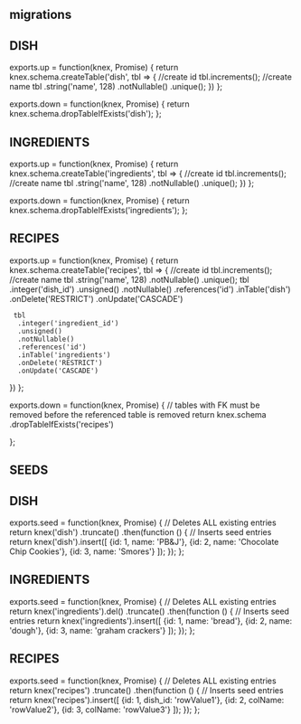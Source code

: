 ## migrations 

## DISH

exports.up = function(knex, Promise) {
  return knex.schema.createTable('dish', tbl => {
      //create id 
      tbl.increments();
    //create name 
    tbl 
    .string('name', 128)
    .notNullable()
    .unique();
  })
};

exports.down = function(knex, Promise) {
  return knex.schema.dropTableIfExists('dish');
};

## INGREDIENTS

exports.up = function(knex, Promise) {
  return knex.schema.createTable('ingredients', tbl => {
      //create id
      tbl.increments();
    //create name 
    tbl
    .string('name', 128)
    .notNullable()
    .unique();
  })
};

exports.down = function(knex, Promise) {
    return knex.schema.dropTableIfExists('ingredients');
};


## RECIPES 


exports.up = function(knex, Promise) {
  return knex.schema.createTable('recipes', tbl => {
      //create id 
      tbl.increments();
      //create name 
      tbl
      .string('name', 128)
      .notNullable()
      .unique();
      tbl
      .integer('dish_id')
      .unsigned()
      .notNullable()
      .references('id')
      .inTable('dish')
      .onDelete('RESTRICT')
      .onUpdate('CASCADE')

     tbl 
      .integer('ingredient_id')
      .unsigned()
      .notNullable()
      .references('id')
      .inTable('ingredients')
      .onDelete('RESTRICT')
      .onUpdate('CASCADE')

  })
};

exports.down = function(knex, Promise) {
     // tables with FK must be removed before the referenced table is removed
     return knex.schema
     .dropTableIfExists('recipes')
    
};


## SEEDS



## DISH

exports.seed = function(knex, Promise) {
  // Deletes ALL existing entries
  return knex('dish')
  .truncate()
    .then(function () {
      // Inserts seed entries
      return knex('dish').insert([
        {id: 1, name: 'PB&J'},
        {id: 2, name: 'Chocolate Chip Cookies'},
        {id: 3, name: 'Smores'}
      ]);
    });
};

## INGREDIENTS

exports.seed = function(knex, Promise) {
  // Deletes ALL existing entries
  return knex('ingredients').del()
    .truncate()
    .then(function () {
      // Inserts seed entries
      return knex('ingredients').insert([
        {id: 1, name: 'bread'},
        {id: 2, name: 'dough'},
        {id: 3, name: 'graham crackers'}
      ]);
    });
};


## RECIPES 

exports.seed = function(knex, Promise) {
  // Deletes ALL existing entries
  return knex('recipes')
    .truncate()
    .then(function () {
      // Inserts seed entries
      return knex('recipes').insert([
        {id: 1, dish_id: 'rowValue1'},
        {id: 2, colName: 'rowValue2'},
        {id: 3, colName: 'rowValue3'}
      ]);
    });
};

